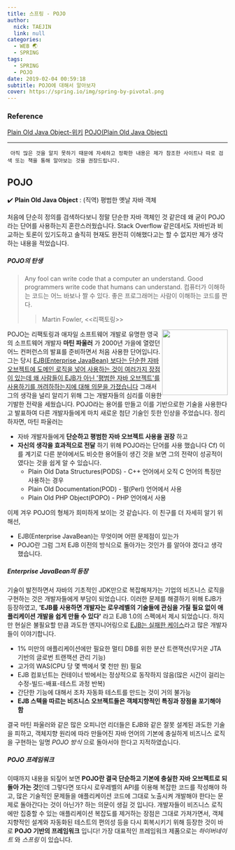 ```yaml
---
title: 스프링 - POJO
author:
  nick: TAEJIN
  link: null
categories:
  - WEB 🌏
  - SPRING
tags:
  - SPRING
  - POJO
date: 2019-02-04 00:59:18
subtitle: POJO에 대해서 알아보자
cover: https://spring.io/img/spring-by-pivotal.png
---
```


### Reference

[Plain Old Java Object-위키](https://ko.wikipedia.org/wiki/Plain_Old_Java_Object)
[POJO(Plain Old Java Object)](https://itewbm.tistory.com/entry/POJOPlain-Old-Java-Object)

---

` 아직 많은 것을 알지 못하기 때문에 자세하고 정확한 내용은 제가 참조한 사이트나 따로 검색 또는 책을 통해 알아보는 것을 권장드립니다.`

## POJO

:heavy_check_mark: **Plain Old Java Object** : (직역) 평범한 옛날 자바 객체

처음에 단순히 정의를 검색하다보니 정말 단순한 자바 객체인 것 같은데 왜 굳이 POJO라는 단어를 사용하는지 혼란스러웠습니다. Stack Overflow 같은데서도 자바빈과 비교하는 토론이 있기도하고 솔직히 현재도 완전히 이해했다고는 할 수 없지만 제가 생각하는 내용을 적었습니다.

##### POJO의 탄생

> Any fool can write code that a computer an understand. Good programmers write code that humans can understand.
> 컴퓨터가 이해하는 코드는 어느 바보나 짤 수 있다. 좋은 프로그래머는 사람이 이해하는 코드를 짠다.
>
> > Martin Fowler, <<리팩토링>>

<img style="float:right; height:150px;" src="https://martinfowler.com/img/mf-cologne.jpg">

POJO는 리팩토링과 애자일 소프트웨어 개발로 유명한 영국의 소프트웨어 개발자 **마틴 파울러** 가 2000년 가을에 열렸던 어느 컨퍼런스의 발표를 준비하면서 처음 사용한 단어입니다. 그는 당시 <u>EJB(Enterprise JavaBean) 보다는 단순한 자바 오브젝트에 도메인 로직을 넣어 사용하는 것이 여러가지 장점이 있는데 왜 사람들이 EJB가 아닌 '평범한 자바 오브젝트'를 사용하기를 꺼려하하는지에 대해 의문을 가졌습니다</u> 그래서 그의 생각을 널리 알리기 위해 그는 개발자들의 심리를 이용한 기발한 전략을 세웠습니다. POJO라는 용어를 만들고 이를 기반으로한 기술을 사용한다고 발표하여 다른 개발자들에게 마치 새로운 첨단 기술인 듯한 인상을 주었습니다.
정리하자면, 마틴 파울러는

- 자바 개발자들에게 **단순하고 평범한 자바 오브젝트 사용을 권장** 하고
- **자신의 생각을 효과적으로 전달** 하기 위해 POJO라는 단어를 사용 했습니다
  Cf) 이를 계기로 다른 분야에서도 비슷한 용어들이 생긴 것을 보면 그의 전략이 성공적이 였다는 것을 쉽게 알 수 있습니다.
  - Plain Old Data Structures(PODS) - C++ 언어에서 오직 C 언어의 특징만 사용하는 경우
  - Plain Old Documentation(POD) - 펄(Perl) 언어에서 사용
  - Plain Old PHP Object(POPO) - PHP 언어에서 사용

이제 겨우 POJO의 형체가 희미하게 보이는 것 같습니다. 이 친구를 더 자세히 알기 위해선,

- EJB(Enterprise JavaBean)는 무엇이며 어떤 문제점이 있는가
- POJO란 그럼 그저 EJB 이전의 방식으로 돌아가는 것인가
  를 알아야 겠다고 생각했습니다.

##### Enterprise JavaBean의 등장

기술이 발전하면서 자바의 기초적인 JDK만으로 복잡해져가는 기업의 비즈니스 로직을 구현하는 것은 개발자들에게 부담이 되었습니다. 이러한 문제를 해결하기 위해 EJB가 등장하였고, **'EJB를 사용하면 개발자는 로우레벨의 기술들에 관심을 가질 필요 없이 애플리케이션 개발을 쉽게 만들 수 있다'** 라고 EJB 1.0의 스펙에서 제시 되었습니다.
하지만 현실은 불필요할 만큼 과도한 엔지니어링으로 <u>EJB는 실패한 케이스</u>라고 많은 개발자들이 이야기합니다.

- 1% 미만의 애플리케이션에만 필요한 멀티 DB를 위한 분산 트랜잭션(무거운 JTA 기반의 글로번 트랜잭션 관리 기능)
- 고가의 WAS(CPU 당 몇 백에서 몇 천만 원) 필요
- EJB 컴포넌트는 컨테이너 밖에서는 정상적으로 동작하지 않음(많은 시간이 걸리는 수정-빌드-배표-테스트 과정 반복)
- 간단한 기능에 대해서 조차 자동화 테스트를 만드는 것이 거의 불가능
- **EJB 스텍을 따르는 비즈니스 오브젝트들은 객체지향적인 특징과 장점을 포기해야 함**

결국 마틴 파울러와 같은 많은 오피니언 리더들은 EJB와 같은 잘못 설계된 과도한 기술을 피하고, 객체지향 원리에 따라 만들어진 자바 언어의 기본에 충실하게 비즈니스 로직을 구현하는 일명 _POJO 방식_ 으로 돌아서야 한다고 지적하였습니다.

##### POJO 프레임워크

이때까지 내용을 되짚어 보면 **POJO란 결국 단순하고 기본에 충실한 자바 오브젝트로 되돌아 가는 것**인데 그렇다면 또다시 로우레벨의 API를 이용해 복잡한 코드를 작성해야 하고, 많은 기술적인 문제들을 애플리케이션 코드에 그대로 노출시켜 개발해야 한다는 문제로 돌아간다는 것이 아닌가? 하는 의문이 생길 것 입니다.
개발자들이 비즈니스 로직에만 집중할 수 있는 애플리케이션 복잡도를 제거하는 장점은 그대로 가져가면서, 객체지향적인 설계와 자동화된 테스트의 편의성 등을 다시 회복시키기 위해 등장한 것이 바로 **POJO 기반의 프레임워크** 입니다! 가장 대표적인 프레임워크 제품으로는 _하이버네이트_ 와 _스프링_ 이 있습니다.

<br><br><br>
